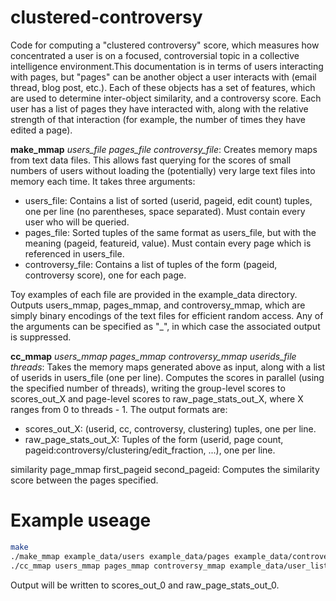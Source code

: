 clustered-controversy
=====================

Code for computing a "clustered controversy" score, which measures how
concentrated a user is on a focused, controversial topic in a
collective intelligence environment.This documentation is in terms of
users interacting with pages, but "pages" can be another object a user
interacts with (email thread, blog post, etc.). Each of these objects
has a set of features, which are used to determine inter-object
similarity, and a controversy score. Each user has a list of pages
they have interacted with, along with the relative strength of that
interaction (for example, the number of times they have edited a
page).

**make_mmap** _users_file pages_file controversy_file_: Creates memory maps
from text data files. This allows fast querying for the scores of
small numbers of users without loading the (potentially) very large
text files into memory each time. It takes three arguments:

-  users_file: Contains a list of sorted (userid, pageid, edit count)
  tuples, one per line (no parentheses, space separated). Must contain
  every user who will be queried.
-  pages_file: Sorted tuples of the same format as users_file, but with
  the meaning (pageid, featureid, value). Must contain every page
  which is referenced in users_file.
-  controversy_file: Contains a list of tuples of the form (pageid,
  controversy score), one for each page.

Toy examples of each file are provided in the example_data directory.
Outputs users_mmap, pages_mmap, and controversy_mmap, which are simply
binary encodings of the text files for efficient random access. Any of
the arguments can be specified as "_", in which case the associated
output is suppressed.

**cc_mmap** _users_mmap pages_mmap controversy_mmap userids_file threads_:
Takes the memory maps generated above as input, along with a list of
userids in users_file (one per line). Computes the scores in parallel
(using the specified number of threads), writing the group-level
scores to scores_out_X and page-level scores to raw_page_stats_out_X,
where X ranges from 0 to threads - 1. The output formats are:

- scores_out_X: (userid, cc, controversy, clustering) tuples, one per
  line.
- raw_page_stats_out_X: Tuples of the form (userid, page count,
  pageid:controversy/clustering/edit_fraction, ...), one per line.

similarity page_mmap first_pageid second_pageid: Computes the
similarity score between the pages specified.

Example useage
==============
```bash
make
./make_mmap example_data/users example_data/pages example_data/controversy
./cc_mmap users_mmap pages_mmap controversy_mmap example_data/user_list 1
```

Output will be written to scores_out_0 and raw_page_stats_out_0.
